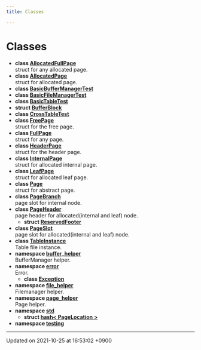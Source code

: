 ```yaml
---
title: Classes

---
```


# Classes




* **class [AllocatedFullPage](/Classes/structAllocatedFullPage)** <br>struct for any allocated page. 
* **class [AllocatedPage](/Classes/structAllocatedPage)** <br>struct for allocated page. 
* **class [BasicBufferManagerTest](/Classes/classBasicBufferManagerTest)** 
* **class [BasicFileManagerTest](/Classes/classBasicFileManagerTest)** 
* **class [BasicTableTest](/Classes/classBasicTableTest)** 
* **struct [BufferBlock](/Classes/structBufferBlock)** 
* **class [CrossTableTest](/Classes/classCrossTableTest)** 
* **class [FreePage](/Classes/structFreePage)** <br>struct for the free page. 
* **class [FullPage](/Classes/structFullPage)** <br>struct for any page. 
* **class [HeaderPage](/Classes/structHeaderPage)** <br>struct for the header page. 
* **class [InternalPage](/Classes/structInternalPage)** <br>struct for allocated internal page. 
* **class [LeafPage](/Classes/structLeafPage)** <br>struct for allocated leaf page. 
* **class [Page](/Classes/structPage)** <br>struct for abstract page. 
* **class [PageBranch](/Classes/structPageBranch)** <br>page slot for internal node. 
* **class [PageHeader](/Classes/structPageHeader)** <br>page header for allocated(internal and leaf) node. 
    * **struct [ReservedFooter](/Classes/structPageHeader_1_1ReservedFooter)** 
* **class [PageSlot](/Classes/structPageSlot)** <br>page slot for allocated(internal and leaf) node. 
* **class [TableInstance](/Classes/structTableInstance)** <br>Table file instance. 
* **namespace [buffer_helper](/Namespaces/namespacebuffer__helper)** <br>BufferManager helper. 
* **namespace [error](/Namespaces/namespaceerror)** <br>Error. 
    * **class [Exception](/Classes/classerror_1_1Exception)** 
* **namespace [file_helper](/Namespaces/namespacefile__helper)** <br>Filemanager helper. 
* **namespace [page_helper](/Namespaces/namespacepage__helper)** <br>Page helper. 
* **namespace [std](/Namespaces/namespacestd)** 
    * **struct [hash< PageLocation >](/Classes/structstd_1_1hash_3_01PageLocation_01_4)** 
* **namespace [testing](/Namespaces/namespacetesting)** 



-------------------------------

Updated on 2021-10-25 at 16:53:02 +0900
